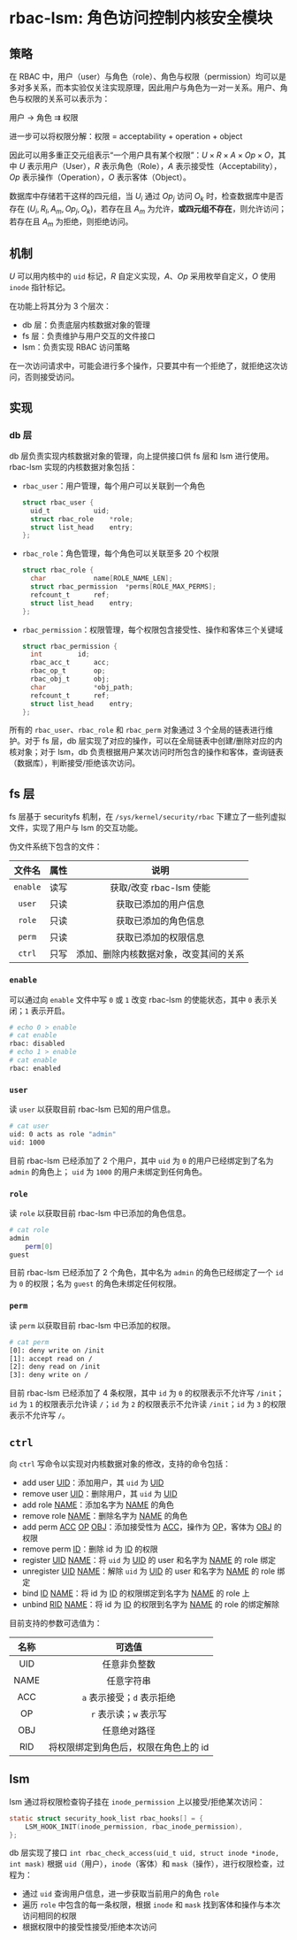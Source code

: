 # rbac-lsm: 角色访问控制内核安全模块

## 策略

在 RBAC 中，用户（user）与角色（role）、角色与权限（permission）均可以是多对多关系，而本实验仅关注实现原理，因此用户与角色为一对一关系。用户、角色与权限的关系可以表示为：

用户 $\to$ 角色 $\rightrightarrows$ 权限

进一步可以将权限分解：权限 $=$ acceptability $+$  operation $+$ object

因此可以用多重正交元组表示“一个用户具有某个权限”：$U\times R\times A \times Op\times O$，其中 $U$ 表示用户（User），$R$ 表示角色（Role），$A$ 表示接受性（Acceptability），$Op$ 表示操作（Operation），$O$ 表示客体（Object）。

数据库中存储若干这样的四元组，当 $U_i$ 通过 $Op_j$ 访问 $O_k$ 时，检查数据库中是否存在 $(U_i, R_l, A_m, Op_j, O_k)$，若存在且 $A_m$ 为允许，**或四元组不存在**，则允许访问；若存在且 $A_m$ 为拒绝，则拒绝访问。

## 机制

$U$ 可以用内核中的 `uid` 标记，$R$ 自定义实现，$A$、$Op$ 采用枚举自定义，$O$ 使用 `inode` 指针标记。

在功能上将其分为 3 个层次：
- db 层：负责底层内核数据对象的管理
- fs 层：负责维护与用户交互的文件接口
- lsm：负责实现 RBAC 访问策略

在一次访问请求中，可能会进行多个操作，只要其中有一个拒绝了，就拒绝这次访问，否则接受访问。

## 实现

### db 层

db 层负责实现内核数据对象的管理，向上提供接口供 fs 层和 lsm 进行使用。rbac-lsm 实现的内核数据对象包括：

- `rbac_user`：用户管理，每个用户可以关联到一个角色

  ```c
  struct rbac_user {
  	uid_t			uid;
  	struct rbac_role	*role;
  	struct list_head	entry;
  };
  ```
- `rbac_role`：角色管理，每个角色可以关联至多 20 个权限

  ```c
  struct rbac_role {
  	char			name[ROLE_NAME_LEN];
  	struct rbac_permission	*perms[ROLE_MAX_PERMS];
  	refcount_t		ref;
  	struct list_head	entry;
  };
  ```
- `rbac_permission`：权限管理，每个权限包含接受性、操作和客体三个关键域

  ```c
  struct rbac_permission {
  	int			id;
  	rbac_acc_t		acc;
  	rbac_op_t		op;
  	rbac_obj_t		obj;
  	char			*obj_path;
  	refcount_t		ref;
  	struct list_head	entry;
  };
  ```

所有的 `rbac_user`、`rbac_role` 和 `rbac_perm` 对象通过 3 个全局的链表进行维护。对于 fs 层，db 层实现了对应的操作，可以在全局链表中创建/删除对应的内核对象；对于 lsm，db 负责根据用户某次访问时所包含的操作和客体，查询链表（数据库），判断接受/拒绝该次访问。

## fs 层

fs 层基于 securityfs 机制，在 `/sys/kernel/security/rbac` 下建立了一些列虚拟文件，实现了用户与 lsm 的交互功能。

伪文件系统下包含的文件：

|文件名|属性|说明|
|:---:|:---:|:---:|
|`enable`|读写|获取/改变 rbac-lsm 使能|
|`user`|只读|获取已添加的用户信息|
|`role`|只读|获取已添加的角色信息|
|`perm`|只读|获取已添加的权限信息|
|`ctrl`|只写|添加、删除内核数据对象，改变其间的关系|

### `enable`

可以通过向 `enable` 文件中写 `0` 或 `1` 改变 rbac-lsm 的使能状态，其中 `0` 表示关闭；`1` 表示开启。

```sh
# echo 0 > enable
# cat enable
rbac: disabled
# echo 1 > enable
# cat enable
rbac: enabled
```

### `user`

读 `user` 以获取目前 rbac-lsm 已知的用户信息。

```sh
# cat user
uid: 0 acts as role "admin"
uid: 1000
```

目前 rbac-lsm 已经添加了 2 个用户，其中 `uid` 为 `0` 的用户已经绑定到了名为 `admin` 的角色上； `uid` 为 `1000` 的用户未绑定到任何角色。

### `role`

读 `role` 以获取目前 rbac-lsm 中已添加的角色信息。

```sh
# cat role
admin
	perm[0]
guest
```

目前 rbac-lsm 已经添加了 2 个角色，其中名为 `admin` 的角色已经绑定了一个 `id` 为 `0` 的权限；名为 `guest` 的角色未绑定任何权限。

### `perm`

读 `perm` 以获取目前 rbac-lsm 中已添加的权限。

```sh
# cat perm
[0]: deny write on /init
[1]: accept read on /
[2]: deny read on /init
[3]: deny write on /
```

目前 rbac-lsm 已经添加了 4 条权限，其中 `id` 为 `0` 的权限表示不允许写 `/init`；`id` 为 `1` 的权限表示允许读 `/`；`id` 为 `2` 的权限表示不允许读 `/init`；`id` 为 `3` 的权限表示不允许写 `/`。

## `ctrl`

向 `ctrl` 写命令以实现对内核数据对象的修改，支持的命令包括：

- add user <u>UID</u>：添加用户，其 `uid` 为 <u>UID</u>
- remove user <u>UID</u>：删除用户，其 `uid` 为 <u>UID</u>
- add role <u>NAME</u>：添加名字为 <u>NAME</u> 的角色
- remove role <u>NAME</u>：删除名字为 <u>NAME</u> 的角色
- add perm <u>ACC</u> <u>OP</u> <u>OBJ</u>：添加接受性为 <u>ACC</u>，操作为 <u>OP</u>，客体为 <u>OBJ</u> 的权限
- remove perm <u>ID</u>：删除 id 为 <u>ID</u> 的权限
- register <u>UID</u> <u>NAME</u>：将 `uid` 为 <u>UID</u> 的 user 和名字为 <u>NAME</u> 的 role 绑定
- unregister <u>UID</u> <u>NAME</u>：解除 `uid` 为 <u>UID</u> 的 user 和名字为 <u>NAME</u> 的 role 绑定
- bind <u>ID</u> <u>NAME</u>：将 id 为 <u>ID</u> 的权限绑定到名字为 <u>NAME</u> 的 role 上
- unbind <u>RID</u> <u>NAME</u>：将 id 为 <u>ID</u> 的权限到名字为 <u>NAME</u> 的 role 的绑定解除

目前支持的参数可选值为：

|名称|可选值|
|:---:|:---:|
|UID|任意非负整数|
|NAME|任意字符串|
|ACC|`a` 表示接受；`d` 表示拒绝|
|OP|`r` 表示读；`w` 表示写|
|OBJ|任意绝对路径|
|RID|将权限绑定到角色后，权限在角色上的 id|

## lsm

lsm 通过将权限检查钩子挂在 `inode_permission` 上以接受/拒绝某次访问：

```c
static struct security_hook_list rbac_hooks[] = {
	LSM_HOOK_INIT(inode_permission, rbac_inode_permission),
};
```

db 层实现了接口 `int rbac_check_access(uid_t uid, struct inode *inode, int mask)` 根据 `uid`（用户），`inode`（客体）和 `mask`（操作），进行权限检查，过程为：

- 通过 `uid` 查询用户信息，进一步获取当前用户的角色 `role`
- 遍历 `role` 中包含的每一条权限，根据 `inode` 和 `mask` 找到客体和操作与本次访问相同的权限
- 根据权限中的接受性接受/拒绝本次访问

